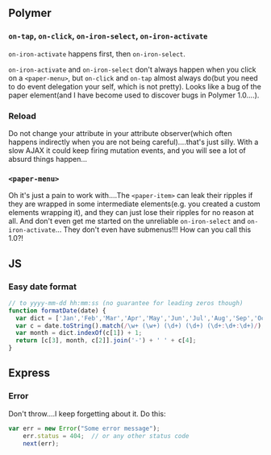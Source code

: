 ## Polymer

### `on-tap`, `on-click`, `on-iron-select`, `on-iron-activate`

`on-iron-activate` happens first, then `on-iron-select`.

`on-iron-activate` and `on-iron-select` don't always happen when you click on a `<paper-menu>`, but `on-click` and `on-tap` almost always do(but you need to do event delegation your self, which is not pretty). Looks like a bug of the paper element(and I have become used to discover bugs in Polymer 1.0....).

### Reload

Do not change your attribute in your attribute observer(which often happens indirectly when you are not being careful)....that's just silly. With a slow AJAX it could keep firing mutation events, and you will see a lot of absurd things happen...

### `<paper-menu>`

Oh it's just a pain to work with....The `<paper-item>` can leak their ripples if they are wrapped in some intermediate elements(e.g. you created a custom elements wrapping it), and they can just lose their ripples for no reason at all. And don't even get me started on the unreliable `on-iron-select` and `on-iron-activate`... They don't even have submenus!!! How can you call this 1.0?!

## JS

### Easy date format

```js
// to yyyy-mm-dd hh:mm:ss (no guarantee for leading zeros though)
function formatDate(date) {
  var dict = ['Jan','Feb','Mar','Apr','May','Jun','Jul','Aug','Sep','Oct','Nov','Dec'];
  var c = date.toString().match(/\w+ (\w+) (\d+) (\d+) (\d+:\d+:\d+)/);
  var month = dict.indexOf(c[1]) + 1;
  return [c[3], month, c[2]].join('-') + ' ' + c[4];
}
```

## Express

### Error

Don't throw....I keep forgetting about it. Do this:

```js
var err = new Error("Some error message");
    err.status = 404;  // or any other status code
    next(err);
```